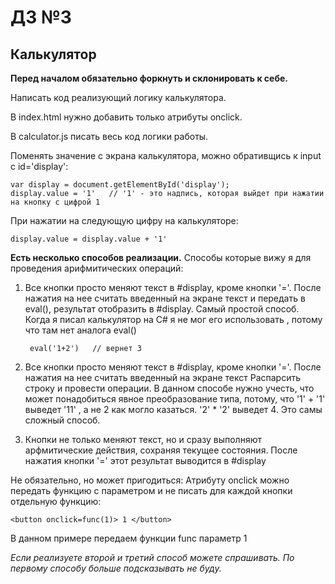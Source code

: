 # ДЗ №3

## Калькулятор

**Перед началом обязательно форкнуть и склонировать к себе.** 

Написать код реализующий логику калькулятора.

В index.html нужно добавить только атрибуты onclick.

В calculator.js писать весь код логики работы.

Поменять значение с экрана калькулятора, можно обративщись
к input с id='display':

    var display = document.getElementById('display');
    display.value = '1'   // '1' - это надпись, которая выйдет при нажатии на кнопку с цифрой 1

При нажатии на следующую цифру на калькуляторе:
    
    display.value = display.value + '1'
    
**Есть несколько способов реализации.**
Способы которые вижу я для проведения арифмитических операций:

1. Все кнопки просто меняют текст в #display, 
кроме кнопки '='. После нажатия на нее считать введенный на экране текст и передать в eval(), 
результат отобразить в #display.
Самый простой способ. Когда я писал калькулятор на C# я не мог его использовать
, потому что там нет аналога eval()

        eval('1+2')   // вернет 3

2. Все кнопки просто меняют текст в #display, 
кроме кнопки '='. После нажатия на нее считать введенный на экране текст
Распарсить строку и провести операции.
В данном способе нужно учесть, что может понадобиться явное преобразование типа,
потому, что '1' + '1'  выведет '11' , а не 2 как могло казаться.
'2' * '2' выведет 4.
Это самы сложный способ.

3. Кнопки не только меняют текст, но и сразу выполняют арфмитические действия, сохраняя текущее состояния.
После нажатия кнопки '=' этот результат выводится в #display


Не обязательно, но может пригодиться:
Атрибуту onclick можно передать функцию с параметром 
и не писать для каждой кнопки отдельную функцию:

    <button onclick=func(1)> 1 </button>
    
В данном примере передаем функции func параметр 1 

_Если реализуете второй и третий способ можете спрашивать. 
По первому способу больше подсказывать не буду._      